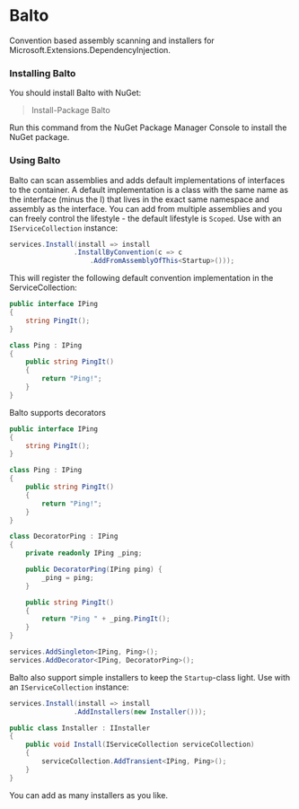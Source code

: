 # Balto

Convention based assembly scanning and installers for Microsoft.Extensions.DependencyInjection.

### Installing Balto

You should install Balto with NuGet:

> Install-Package Balto

Run this command from the NuGet Package Manager Console to install the NuGet package.

### Using Balto

Balto can scan assemblies and adds default implementations of interfaces to the container. 
A default implementation is a class with the same name as the interface (minus the I) that lives in the exact same namespace and assembly as the interface.
You can add from multiple assemblies and you can freely control the lifestyle - the default lifestyle is `Scoped`. Use with an `IServiceCollection` instance:

```csharp
services.Install(install => install
                .InstallByConvention(c => c
                    .AddFromAssemblyOfThis<Startup>()));
```

This will register the following default convention implementation in the ServiceCollection:

```csharp
public interface IPing
{
	string PingIt();
}

class Ping : IPing
{
	public string PingIt()
	{
		return "Ping!";
	}
}
```

Balto supports decorators

```csharp
public interface IPing
{
	string PingIt();
}

class Ping : IPing
{
	public string PingIt()
	{
		return "Ping!";
	}
}

class DecoratorPing : IPing
{
	private readonly IPing _ping;

	public DecoratorPing(IPing ping) {
		_ping = ping;
	}

	public string PingIt()
	{
		return "Ping " + _ping.PingIt();
	}
}

services.AddSingleton<IPing, Ping>();
services.AddDecorator<IPing, DecoratorPing>();
```

Balto also support simple installers to keep the `Startup`-class light. Use with an `IServiceCollection` instance:

```csharp
services.Install(install => install
                .AddInstallers(new Installer()));

public class Installer : IInstaller
{
	public void Install(IServiceCollection serviceCollection)
	{
		serviceCollection.AddTransient<IPing, Ping>();
	}
}				
```

You can add as many installers as you like.
